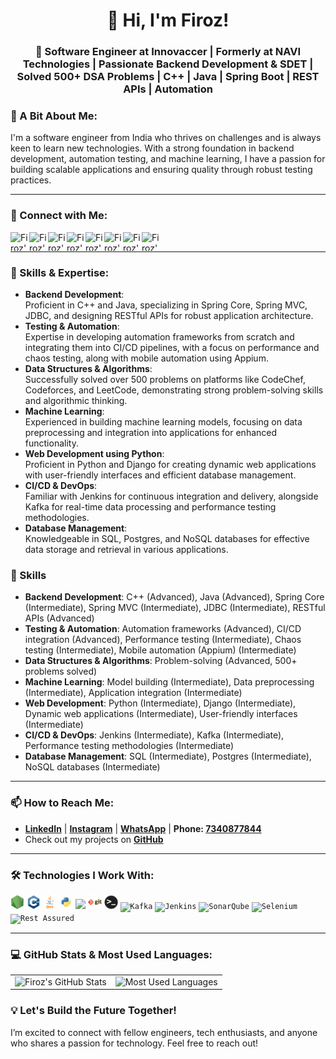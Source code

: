 <h1 align="center">👋 Hi, I'm Firoz!</h1>
<h3 align="center">🚀 Software Engineer at Innovaccer | Formerly at NAVI Technologies | Passionate Backend Development & SDET | Solved 500+ DSA Problems | C++ | Java | Spring Boot | REST APIs | Automation</h3>

### 🌟 A Bit About Me:
I'm a software engineer from India who thrives on challenges and is always keen to learn new technologies. With a strong foundation in backend development, automation testing, and machine learning, I have a passion for building scalable applications and ensuring quality through robust testing practices.

---
### 🔗 Connect with Me:
<a href="https://www.linkedin.com/in/firoz-kumar-163264188/" title="LinkedIn">
  <img align="left" alt="Firoz's LinkedIn" width="30px" height="30px" src="https://cdn.jsdelivr.net/npm/simple-icons@v3/icons/linkedin.svg" />
</a>
<a href="https://leetcode.com/u/FirozMars/" title="LeetCode">
  <img align="left" alt="Firoz's LeetCode" width="30px" height="30px" src="https://cdn.jsdelivr.net/npm/simple-icons@v3/icons/leetcode.svg" />
</a>
<a href="https://www.geeksforgeeks.org/user/firoz_kumar/" title="GeeksforGeeks">
  <img align="left" alt="Firoz's GeeksforGeeks" width="30px" height="30px" src="https://cdn.jsdelivr.net/npm/simple-icons@v3/icons/geeksforgeeks.svg" />
</a>
<a href="https://www.codechef.com/users/firozzz" title="CodeChef">
  <img align="left" alt="Firoz's CodeChef" width="30px" height="30px" src="https://cdn.jsdelivr.net/npm/simple-icons@v3/icons/codechef.svg" />
</a>
<a href="https://www.hackerrank.com/profile/firozbhaikardar1" title="HackerRank">
  <img align="left" alt="Firoz's HackerRank" width="30px" height="30px" src="https://cdn.jsdelivr.net/npm/simple-icons@v3/icons/hackerrank.svg" />
</a>
<a href="https://codeforces.com/profile/__t___l__e__" title="Codeforces">
  <img align="left" alt="Firoz's Codeforces" width="30px" height="30px" src="https://cdn.jsdelivr.net/npm/simple-icons@v3/icons/codeforces.svg" />
</a>
<a href="https://www.hackerearth.com/@firozbhai/" title="HackerEarth">
  <img align="left" alt="Firoz's HackerEarth" width="30px" height="30px" src="https://cdn.jsdelivr.net/npm/simple-icons@v3/icons/hackerearth.svg" />
</a>
<a href="https://www.instagram.com/firoz.baa/" title="Instagram">
  <img align="left" alt="Firoz's Instagram" width="30px" height="30px" src="https://cdn.jsdelivr.net/npm/simple-icons@v3/icons/instagram.svg" />
</a>
<br />

---

### 🧠 Skills & Expertise:

- **Backend Development**:  
  Proficient in C++ and Java, specializing in Spring Core, Spring MVC, JDBC, and designing RESTful APIs for robust application architecture.
- **Testing & Automation**:  
  Expertise in developing automation frameworks from scratch and integrating them into CI/CD pipelines, with a focus on performance and chaos testing, along with mobile automation using Appium.
- **Data Structures & Algorithms**:  
  Successfully solved over 500 problems on platforms like CodeChef, Codeforces, and LeetCode, demonstrating strong problem-solving skills and algorithmic thinking.
- **Machine Learning**:  
  Experienced in building machine learning models, focusing on data preprocessing and integration into applications for enhanced functionality.
- **Web Development using Python**:  
  Proficient in Python and Django for creating dynamic web applications with user-friendly interfaces and efficient database management.
- **CI/CD & DevOps**:  
  Familiar with Jenkins for continuous integration and delivery, alongside Kafka for real-time data processing and performance testing methodologies.
- **Database Management**:  
  Knowledgeable in SQL, Postgres, and NoSQL databases for effective data storage and retrieval in various applications.

### 🧠 Skills

- **Backend Development**: C++ (Advanced), Java (Advanced), Spring Core (Intermediate), Spring MVC (Intermediate), JDBC (Intermediate), RESTful APIs (Advanced)
- **Testing & Automation**: Automation frameworks (Advanced), CI/CD integration (Advanced), Performance testing (Intermediate), Chaos testing (Intermediate), Mobile automation (Appium) (Intermediate)
- **Data Structures & Algorithms**: Problem-solving (Advanced, 500+ problems solved)
- **Machine Learning**: Model building (Intermediate), Data preprocessing (Intermediate), Application integration (Intermediate)
- **Web Development**: Python (Intermediate), Django (Intermediate), Dynamic web applications (Intermediate), User-friendly interfaces (Intermediate)
- **CI/CD & DevOps**: Jenkins (Intermediate), Kafka (Intermediate), Performance testing methodologies (Intermediate)
- **Database Management**: SQL (Intermediate), Postgres (Intermediate), NoSQL databases (Intermediate)

---

### 📫 How to Reach Me:
- **[LinkedIn](https://www.linkedin.com/in/firoz-kumar-163264188/)** | **[Instagram](https://www.instagram.com/firoz.baa/)** | **[WhatsApp](https://wa.me/wr/7GVK6IJ4CWRNG1)** | **Phone: [7340877844](tel:7340877844)**
- Check out my projects on **[GitHub](https://github.com/Firoz-Thakur?tab=repositories)**

---

### 🛠️ Technologies I Work With:
<code><img height="22" src="https://raw.githubusercontent.com/github/explore/80688e429a7d4ef2fca1e82350fe8e3517d3494d/topics/nodejs/nodejs.png"></code>
<code><img height="22" src="https://raw.githubusercontent.com/github/explore/80688e429a7d4ef2fca1e82350fe8e3517d3494d/topics/cpp/cpp.png"></code>
<code><img height="22" src="https://raw.githubusercontent.com/github/explore/80688e429a7d4ef2fca1e82350fe8e3517d3494d/topics/java/java.png"></code>
<code><img height="22" src="https://raw.githubusercontent.com/github/explore/80688e429a7d4ef2fca1e82350fe8e3517d3494d/topics/python/python.png"></code>
<code><img height="22" src="https://raw.githubusercontent.com/github/explore/80688e429a7d4ef2fca1e82350fe8e3517d3494d/topics/postgres/postgres.png"></code>
<code><img height="22" src="https://raw.githubusercontent.com/github/explore/80688e429a7d4ef2fca1e82350fe8e3517d3494d/topics/git/git.png"></code>
<code><img height="22" src="https://raw.githubusercontent.com/github/explore/80688e429a7d4ef2fca1e82350fe8e3517d3494d/topics/terminal/terminal.png"></code>
<code><img height="22" src="https://upload.wikimedia.org/wikipedia/commons/d/d2/Apache_Kafka_logo.svg" width="22px" alt="Kafka"></code>
<code><img height="22" src="https://upload.wikimedia.org/wikipedia/commons/4/47/Jenkins_logo.svg" width="22px" alt="Jenkins"></code>
<code><img height="22" src="https://www.sonarqube.org/images/sonar-logo.svg" width="22px" alt="SonarQube"></code>
<code><img height="22" src="https://www.selenium.dev/images/selenium_logo_square_green.png" width="22px" alt="Selenium"></code>
<code><img height="22" src="https://rest-assured.io/images/logo.png" width="22px" alt="Rest Assured"></code>

---
### 💻 GitHub Stats & Most Used Languages:
<table>
  <tr>
    <td>
      <img src="https://github-readme-stats.vercel.app/api?username=Firoz-Thakur&include_all_commits=true&theme=radical" alt="Firoz's GitHub Stats" width="450" />
    </td>
    <td>
      <img src="https://github-readme-stats.vercel.app/api/top-langs/?username=Firoz-Thakur&layout=compact&theme=radical" alt="Most Used Languages" width="450" />
    </td>
  </tr>
</table>


### 💡 Let's Build the Future Together!
I’m excited to connect with fellow engineers, tech enthusiasts, and anyone who shares a passion for technology. Feel free to reach out!
